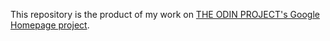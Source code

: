 This repository is the product of my work on [THE ODIN PROJECT's Google Homepage project](https://www.theodinproject.com/paths/foundations/courses/foundations/lessons/rock-paper-scissors).

